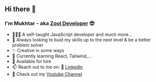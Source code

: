 ## Hi there 👋
### I'm Mukhtar - aka [Zool Developer](https://www.zooldeveloper.com) 😎

- 👨🏾‍💻 A self-taught JavaScript developer and much more...
- 🧠 Always looking to buid my skills up to the next level & be a better problem solver
- ✨ Creative in some ways 
- 🌱 Currently learning React, Tailwind,...
- 🚀  Available for hire 
- 📫 Reach out to me on: 🔗 [LinkedIn](https://linkedin.com/in/mukhtar-sulaiman) 
- 🎥 Check out my [Youtube Channel](https://www.youtube.com/channel/UCSvuJVJdF3NDsg9CjeM6I-Q)
